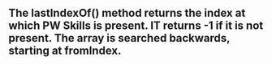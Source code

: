 ## The lastIndexOf() method returns the index at which PW Skills is present. IT returns -1 if it is not present. The array is searched backwards, starting at fromIndex. 
